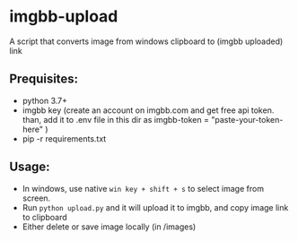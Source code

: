 # imgbb-upload
A script that converts image from windows clipboard to (imgbb uploaded) link

## Prequisites:
- python 3.7+
- imgbb key (create an account on imgbb.com and get free api token. than, add it to .env file in this dir as imgbb-token = "paste-your-token-here" )
- pip -r requirements.txt

## Usage:
- In windows, use native `win key + shift + s` to select image from screen. 
- Run `python upload.py` and it will upload it to imgbb, and copy image link to clipboard
- Either delete or save image locally (in /images)